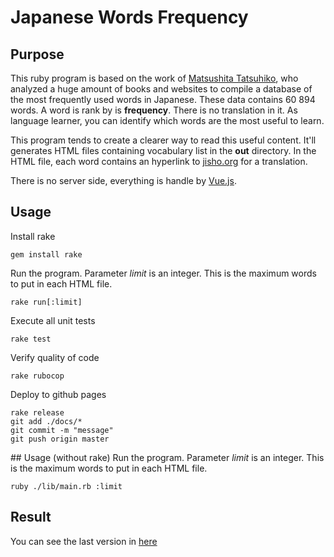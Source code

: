 # Japanese Words Frequency

## Purpose
This ruby program is based on the work of [Matsushita Tatsuhiko](http://www17408ui.sakura.ne.jp/tatsum/english/databaseE.html#vdrj), who analyzed a huge amount of books and websites to compile a database of the most frequently used words in Japanese.
These data contains 60 894 words. A word is rank by is **frequency**. There is no translation in it.
As language learner, you can identify which words are the most useful to learn.

This program tends to create a clearer way to read this useful content.
It'll generates HTML files containing vocabulary list in the **out** directory.
In the HTML file, each word contains an hyperlink to [jisho.org](https://www.jisho.org) for a translation.

There is no server side, everything is handle by [Vue.js](https://vuejs.org/).

## Usage
Install rake

    gem install rake

Run the program. Parameter *limit* is an integer. This is the maximum words to put in each HTML file.

    rake run[:limit]

Execute all unit tests

    rake test

Verify quality of code

    rake rubocop

Deploy to github pages

    rake release
    git add ./docs/*
    git commit -m "message"
    git push origin master

## Usage (without rake)
Run the program. Parameter *limit* is an integer. This is the maximum words to put in each HTML file.

    ruby ./lib/main.rb :limit
## Result
You can see the last version in [here](https://quentin-moquay.github.io/japanese-words-frequency/)
